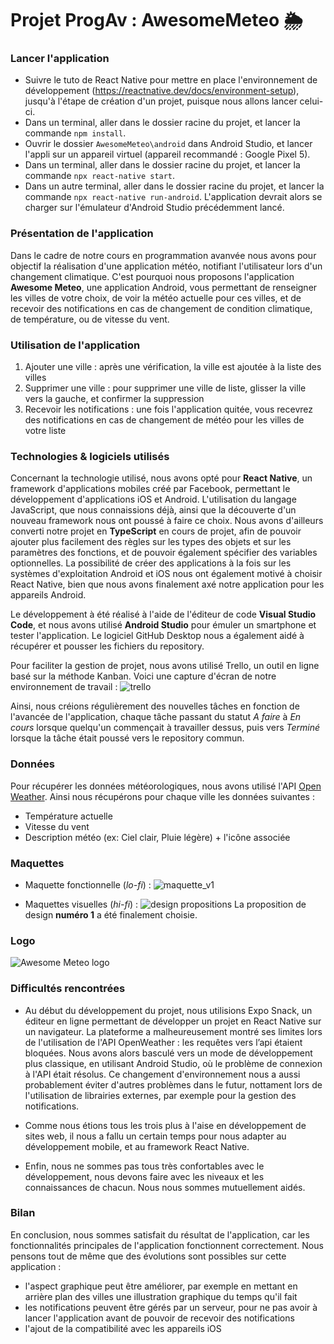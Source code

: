 # Projet ProgAv : AwesomeMeteo 🌦️


### Lancer l'application
- Suivre le tuto de React Native pour mettre en place l'environnement de développement (https://reactnative.dev/docs/environment-setup), jusqu'à l'étape de création d'un projet, puisque nous allons lancer celui-ci.
- Dans un terminal, aller dans le dossier racine du projet, et lancer la commande `npm install`.
- Ouvrir le dossier `AwesomeMeteo\android` dans Android Studio, et lancer l'appli sur un appareil virtuel (appareil recommandé : Google Pixel 5).
- Dans un terminal, aller dans le dossier racine du projet, et lancer la commande `npx react-native start`.
- Dans un autre terminal, aller dans le dossier racine du projet, et lancer la commande `npx react-native run-android`.
L'application devrait alors se charger sur l'émulateur d'Android Studio précédemment lancé.


### Présentation de l'application
Dans le cadre de notre cours en programmation avanvée nous avons pour objectif la réalisation d'une application météo, notifiant l'utilisateur lors d'un changement climatique.
C'est pourquoi nous proposons l'application **Awesome Meteo**, une application Android, vous permettant de renseigner les villes de votre choix, de voir la météo actuelle pour ces villes, et de recevoir des notifications en cas de changement de condition climatique, de température, ou de vitesse du vent.


### Utilisation de l'application
1. Ajouter une ville : après une vérification, la ville est ajoutée à la liste des villes
2. Supprimer une ville : pour supprimer une ville de liste, glisser la ville vers la gauche, et confirmer la suppression
3. Recevoir les notifications : une fois l'application quitée, vous recevrez des notifications en cas de changement de météo pour les villes de votre liste


### Technologies & logiciels utilisés
Concernant la technologie utilisé, nous avons opté pour **React Native**, un framework d'applications mobiles créé par Facebook, permettant le développement d'applications iOS et Android. L'utilisation du langage JavaScript, que nous connaissions déjà, ainsi que la découverte d'un nouveau framework nous ont poussé à faire ce choix.
Nous avons d'ailleurs converti notre projet en **TypeScript** en cours de projet, afin de pouvoir ajouter plus facilement des règles sur les types des objets et sur les paramètres des fonctions, et de pouvoir également spécifier des variables optionnelles.
La possibilité de créer des applications à la fois sur les systèmes d'exploitation Android et iOS nous ont également motivé à choisir React Native, bien que nous avons finalement axé notre application pour les appareils Android.

Le développement à été réalisé à l'aide de l'éditeur de code **Visual Studio Code**, et nous avons utilisé **Android Studio** pour émuler un smartphone et tester l'application.
Le logiciel GitHub Desktop nous a également aidé à récupérer et pousser les fichiers du repository.

Pour faciliter la gestion de projet, nous avons utilisé Trello, un outil en ligne basé sur la méthode Kanban. Voici une capture d'écran de notre environnement de travail :
![trello](https://user-images.githubusercontent.com/103774810/214683170-d733966c-846d-4b05-9d30-6e38b01ee6b4.png)

Ainsi, nous créions régulièrement des nouvelles tâches en fonction de l'avancée de l'application, chaque tâche passant du statut *A faire* à *En cours* lorsque quelqu'un commençait à travailler dessus, puis vers *Terminé* lorsque la tâche était poussé vers le repository commun.


### Données 
Pour récupérer les données météorologiques, nous avons utilisé l'API [Open Weather](https://openweathermap.org/api). 
Ainsi nous récupérons pour chaque ville les données suivantes : 
- Température actuelle
- Vitesse du vent
- Description météo (ex: Ciel clair, Pluie légère) + l'icône associée


### Maquettes
- Maquette fonctionnelle (*lo-fi*) :
![maquette_v1](https://user-images.githubusercontent.com/103774810/212537857-6386f45f-feb5-4585-b3bb-0d157fd49306.png)

- Maquettes visuelles (*hi-fi*) :
![design propositions](https://user-images.githubusercontent.com/103774810/212537862-f9cc762f-8c1a-4838-a494-231589672d84.png)
La proposition de design **numéro 1** a été finalement choisie.


### Logo
![Awesome Meteo logo](https://user-images.githubusercontent.com/103774810/214693367-770b334a-b345-40d2-a423-64043d0b2e86.png)


### Difficultés rencontrées
- Au début du développement du projet, nous utilisions Expo Snack, un éditeur en ligne permettant de développer un projet en React Native sur un navigateur. La plateforme a malheureusement montré ses limites lors de l'utilisation de l'API OpenWeather : les requêtes vers l’api étaient bloquées. Nous avons alors basculé vers un mode de développement plus classique, en utilisant Android Studio, où le problème de connexion à l'API était résolus. Ce changement d'environnement nous a aussi probablement éviter d'autres problèmes dans le futur, nottament lors de l'utilisation de librairies externes, par exemple pour la gestion des notifications.

- Comme nous étions tous les trois plus à l'aise en développement de sites web, il nous a fallu un certain temps pour nous adapter au développement mobile, et au framework React Native.

- Enfin, nous ne sommes pas tous très confortables avec le développement, nous devons faire avec les niveaux et les connaissances de chacun. Nous nous sommes mutuellement aidés.  


### Bilan 
En conclusion, nous sommes satisfait du résultat de l'application, car les fonctionnalités principales de l'application fonctionnent correctement.
Nous pensons tout de même que des évolutions sont possibles sur cette application : 
- l'aspect graphique peut être améliorer, par exemple en mettant en arrière plan des villes une illustration graphique du temps qu'il fait
- les notifications peuvent être gérés par un serveur, pour ne pas avoir à lancer l'application avant de pouvoir de recevoir des notifications
- l'ajout de la compatibilité avec les appareils iOS
